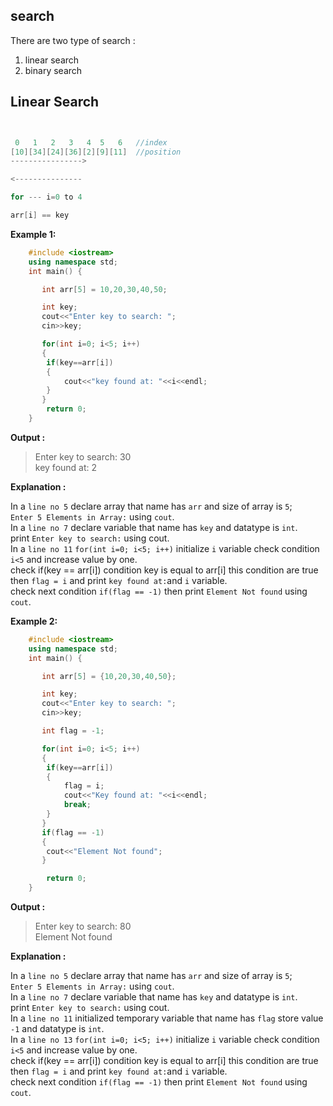 ## search

There are two type of search :

1. linear search
2. binary search

## Linear Search

```cpp


 0   1   2   3   4  5   6   //index
[10][34][24][36][2][9][11]  //position
---------------->

<---------------

for --- i=0 to 4

arr[i] == key
```

**Example 1:**

```cpp showLineNumbers = "true"
    #include <iostream>
    using namespace std;
    int main() {

       int arr[5] = 10,20,30,40,50;

       int key;
       cout<<"Enter key to search: ";
       cin>>key;

       for(int i=0; i<5; i++)
       {
        if(key==arr[i])
        {
            cout<<"key found at: "<<i<<endl;
        }
       }
        return 0;
    }

```

**Output :**

> Enter key to search: 30<br/>
> key found at: 2

**Explanation :**

In a `line no 5` declare array that name has `arr` and size of array is `5`;<br/>
`Enter 5 Elements in Array:` using `cout`.<br/>
In a `line no 7` declare variable that name has `key` and datatype is `int`.<br/>
print `Enter key to search:` using cout. <br/>
In a `line no 11` `for(int i=0; i<5; i++)` initialize `i` variable check condition `i<5` and increase value by one.<br/>
check if(key == arr[i]) condition key is equal to arr[i] this condition are true then `flag = i` and print `key found at:`and `i` variable.<br/>
check next condition `if(flag == -1)` then print `Element Not found` using `cout`.<br/>

**Example 2:**

```cpp showLineNumbers = "true"
    #include <iostream>
    using namespace std;
    int main() {

       int arr[5] = {10,20,30,40,50};

       int key;
       cout<<"Enter key to search: ";
       cin>>key;

       int flag = -1;

       for(int i=0; i<5; i++)
       {
        if(key==arr[i])
        {
            flag = i;
            cout<<"Key found at: "<<i<<endl;
            break;
        }
       }
       if(flag == -1)
       {
        cout<<"Element Not found";
       }

        return 0;
    }

```

**Output :**

> Enter key to search: 80<br/>
> Element Not found

**Explanation :**

In a `line no 5` declare array that name has `arr` and size of array is `5`;<br/>
`Enter 5 Elements in Array:` using `cout`.<br/>
In a `line no 7` declare variable that name has `key` and datatype is `int`.<br/>
print `Enter key to search:` using cout. <br/>
In a `line no 11` initialized temporary variable that name has `flag` store value `-1` and datatype is `int`.<br/>
In a `line no 13` `for(int i=0; i<5; i++)` initialize `i` variable check condition `i<5` and increase value by one.<br/>
check if(key == arr[i]) condition key is equal to arr[i] this condition are true then `flag = i` and print `key found at:`and `i` variable.<br/>
check next condition `if(flag == -1)` then print `Element Not found` using `cout`.<br/>
